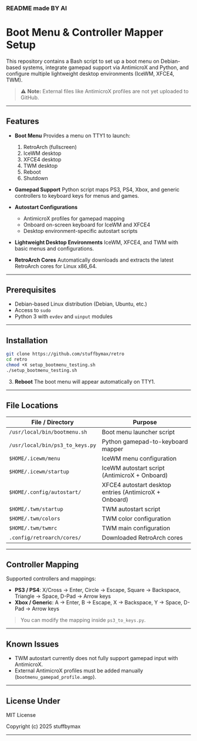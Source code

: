 ### README made BY AI

# Boot Menu & Controller Mapper Setup

This repository contains a Bash script to set up a boot menu on Debian-based systems, integrate gamepad support via AntimicroX and Python, and configure multiple lightweight desktop environments (IceWM, XFCE4, TWM).

> ⚠️ **Note:** External files like AntimicroX profiles are not yet uploaded to GitHub.

---

## Features

* **Boot Menu**
  Provides a menu on TTY1 to launch:

  1. RetroArch (fullscreen)
  2. IceWM desktop
  3. XFCE4 desktop
  4. TWM desktop
  5. Reboot
  6. Shutdown

* **Gamepad Support**
  Python script maps PS3, PS4, Xbox, and generic controllers to keyboard keys for menus and games.

* **Autostart Configurations**

  * AntimicroX profiles for gamepad mapping
  * Onboard on-screen keyboard for IceWM and XFCE4
  * Desktop environment-specific autostart scripts

* **Lightweight Desktop Environments**
  IceWM, XFCE4, and TWM with basic menus and configurations.

* **RetroArch Cores**
  Automatically downloads and extracts the latest RetroArch cores for Linux x86_64.

---

## Prerequisites

* Debian-based Linux distribution (Debian, Ubuntu, etc.)
* Access to `sudo`
* Python 3 with `evdev` and `uinput` modules

---

## Installation

```bash
git clone https://github.com/stuffbymax/retro
cd retro
chmod +X setup_bootmenu_testing.sh
./setup_bootmenu_testing.sh
```

3. **Reboot**
   The boot menu will appear automatically on TTY1.

---

## File Locations

| File / Directory                | Purpose                                                |
| ------------------------------- | ------------------------------------------------------ |
| `/usr/local/bin/bootmenu.sh`    | Boot menu launcher script                              |
| `/usr/local/bin/ps3_to_keys.py` | Python gamepad-to-keyboard mapper                      |
| `$HOME/.icewm/menu`             | IceWM menu configuration                               |
| `$HOME/.icewm/startup`          | IceWM autostart script (AntimicroX + Onboard)          |
| `$HOME/.config/autostart/`      | XFCE4 autostart desktop entries (AntimicroX + Onboard) |
| `$HOME/.twm/startup`            | TWM autostart script                                   |
| `$HOME/.twm/colors`             | TWM color configuration                                |
| `$HOME/.twm/twmrc`              | TWM main configuration                                 |
| `.config/retroarch/cores/`      | Downloaded RetroArch cores                             |

---

## Controller Mapping

Supported controllers and mappings:

* **PS3 / PS4**: X/Cross → Enter, Circle → Escape, Square → Backspace, Triangle → Space, D-Pad → Arrow keys
* **Xbox / Generic**: A → Enter, B → Escape, X → Backspace, Y → Space, D-Pad → Arrow keys

> You can modify the mapping inside `ps3_to_keys.py`.

---

## Known Issues
* TWM autostart currently does not fully support gamepad input with AntimicroX.
* External AntimicroX profiles must be added manually (`bootmenu_gamepad_profile.amgp`).

---

## License Under

MIT License

Copyright (c) 2025 stuffbymax

---

